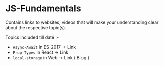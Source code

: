# JS-Fundamentals
Contains links to websites, videos that will make your understanding clear about the respective topic(s).

Topics included till date :-
* `Async-Await` in ES-2017 -> Link
* `Prop-Types`  in React -> Link
* `local-storage` in Web -> Link ( Blog )
